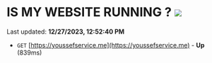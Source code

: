 # IS MY WEBSITE RUNNING ? [![](https://img.shields.io/static/v1?label=Sponsor&message=%E2%9D%A4&logo=GitHub&color=%23fe8e86)](https://github.com/sponsors/<username>)

Last updated: **12/27/2023, 12:52:40 PM**

- `GET` [https://youssefservice.me](https://youssefservice.me) - **Up** (839ms)
